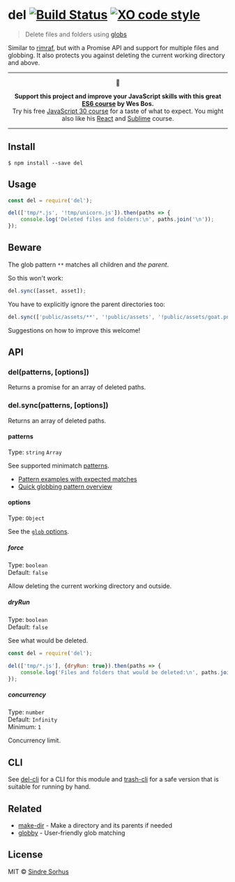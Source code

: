# del [![Build Status](https://travis-ci.org/sindresorhus/del.svg?branch=master)](https://travis-ci.org/sindresorhus/del) [![XO code style](https://img.shields.io/badge/code_style-XO-5ed9c7.svg)](https://github.com/sindresorhus/xo)

> Delete files and folders using [globs](https://github.com/isaacs/minimatch#usage)

Similar to [rimraf](https://github.com/isaacs/rimraf), but with a Promise API and support for multiple files and globbing. It also protects you against deleting the current working directory and above.

---

<p align="center">🐶</p>
<p align="center"><b>Support this project and improve your JavaScript skills with this great <a href="https://ES6.io/friend/AWESOME">ES6 course</a> by Wes Bos.</b><br>Try his free <a href="https://javascript30.com/friend/AWESOME">JavaScript 30 course</a> for a taste of what to expect. You might also like his <a href="https://ReactForBeginners.com/friend/AWESOME">React</a> and <a href="https://SublimeTextBook.com/friend/AWESOME">Sublime</a> course.</p>

---


## Install

```
$ npm install --save del
```


## Usage

```js
const del = require('del');

del(['tmp/*.js', '!tmp/unicorn.js']).then(paths => {
	console.log('Deleted files and folders:\n', paths.join('\n'));
});
```


## Beware

The glob pattern `**` matches all children and *the parent*.

So this won't work:

```js
del.sync([asset, asset]);
```

You have to explicitly ignore the parent directories too:

```js
del.sync(['public/assets/**', '!public/assets', '!public/assets/goat.png']);
```

Suggestions on how to improve this welcome!


## API

### del(patterns, [options])

Returns a promise for an array of deleted paths.

### del.sync(patterns, [options])

Returns an array of deleted paths.

#### patterns

Type: `string` `Array`

See supported minimatch [patterns](https://github.com/isaacs/minimatch#usage).

- [Pattern examples with expected matches](https://github.com/sindresorhus/multimatch/blob/master/test.js)
- [Quick globbing pattern overview](https://github.com/sindresorhus/multimatch#globbing-patterns)

#### options

Type: `Object`

See the [`glob` options](https://github.com/isaacs/node-glob#options).

##### force

Type: `boolean`<br>
Default: `false`

Allow deleting the current working directory and outside.

##### dryRun

Type: `boolean`<br>
Default: `false`

See what would be deleted.

```js
const del = require('del');

del(['tmp/*.js'], {dryRun: true}).then(paths => {
	console.log('Files and folders that would be deleted:\n', paths.join('\n'));
});
```

##### concurrency

Type: `number`<br>
Default: `Infinity`<br>
Minimum: `1`

Concurrency limit.


## CLI

See [del-cli](https://github.com/sindresorhus/del-cli) for a CLI for this module and [trash-cli](https://github.com/sindresorhus/trash-cli) for a safe version that is suitable for running by hand.


## Related

- [make-dir](https://github.com/sindresorhus/make-dir) - Make a directory and its parents if needed
- [globby](https://github.com/sindresorhus/globby) - User-friendly glob matching


## License

MIT © [Sindre Sorhus](https://sindresorhus.com)
